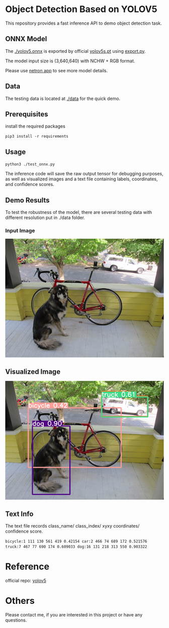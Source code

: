 # Object Detection Based on YOLOV5

This repository provides a fast inference API to demo object detection task. 



## ONNX Model

The [./yolov5.onnx](./yolov5.onnx) is exported by official [yolov5s.pt](https://github.com/ultralytics/yolov5/releases/download/v6.0/yolov5s.pt) using [export.py](https://github.com/ultralytics/yolov5/blob/v6.0/export.py).

The model input size is (3,640,640) with NCHW + RGB format.  

Please use [netron app](https://netron.app/) to see more model details.



## Data

The testing data is located at [./data](./data) for the quick demo. 



## Prerequisites

install the required packages 

`pip3 install -r requirements`



## Usage

`python3 ./test_onnx.py`

The inference code will save the raw output tensor for debugging purposes, as well as visualized images and a text file containing labels, coordinates, and confidence scores.



## Demo Results

To test the robustness of the model, there are several testing data with different resolution put in ./data folder. 

### Input Image



![sample_dog_ori](./data/sample_dog_ori.png)



## Visualized Image



![sample_dog_ori](./api_res/image_res/sample_dog_ori.png)



## Text Info

The text file records class_name/ class_index/ xyxy coordinates/ confidence score. 

`bicycle:1 111 130 561 419 0.42154
car:2 466 74 689 172 0.521576
truck:7 467 77 690 174 0.609033
dog:16 131 218 313 550 0.903322`



# Reference 

official repo: [yolov5](https://github.com/ultralytics/yolov5)



# Others

Please contact me, if you are interested in this project or have any questions.